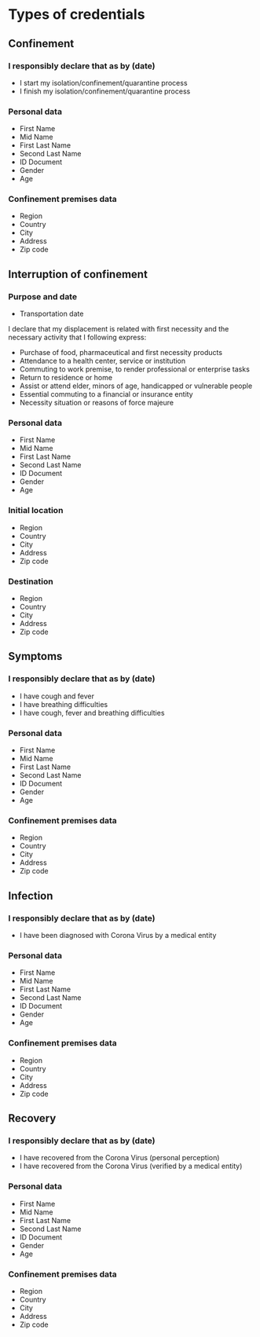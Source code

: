 # Types of credentials

## Confinement

### I responsibly declare that as by (date)
* I start my isolation/confinement/quarantine process
* I finish my isolation/confinement/quarantine process

### Personal data
* First Name
* Mid Name
* First Last Name
* Second Last Name
* ID Document
* Gender
* Age

### Confinement premises data
* Region
* Country
* City
* Address
* Zip code

## Interruption of confinement

### Purpose and date
* Transportation date

I declare that my displacement is related with first necessity and the necessary activity that I following express:

* Purchase of food, pharmaceutical and first necessity products 
* Attendance to a health center, service or institution 
* Commuting to work premise, to render professional or enterprise tasks 
* Return to residence or home 
* Assist or attend elder, minors of age, handicapped or vulnerable people 
* Essential commuting to a financial or insurance entity 
* Necessity situation or reasons of force majeure 

### Personal data
* First Name
* Mid Name
* First Last Name
* Second Last Name
* ID Document
* Gender
* Age

### Initial location
* Region
* Country
* City
* Address  
* Zip code

### Destination
* Region
* Country
* City
* Address  
* Zip code

## Symptoms

### I responsibly declare that as by (date)
* I have cough and fever
* I have breathing difficulties
* I have cough, fever and breathing difficulties

### Personal data
* First Name
* Mid Name
* First Last Name
* Second Last Name
* ID Document
* Gender
* Age

### Confinement premises data
* Region
* Country
* City
* Address
* Zip code

## Infection

### I responsibly declare that as by (date)
* I have been diagnosed with Corona Virus by a medical entity 

### Personal data
* First Name
* Mid Name
* First Last Name
* Second Last Name
* ID Document
* Gender
* Age

### Confinement premises data
* Region
* Country
* City
* Address
* Zip code

## Recovery

### I responsibly declare that as by (date)
* I have recovered from the Corona Virus (personal perception)
* I have recovered from the Corona Virus (verified by a medical entity)

### Personal data
* First Name
* Mid Name
* First Last Name
* Second Last Name
* ID Document
* Gender
* Age

### Confinement premises data
* Region
* Country
* City
* Address
* Zip code

